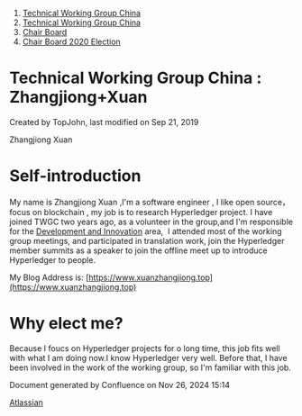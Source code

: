 1. [Technical Working Group China](index.html)
2. [Technical Working Group China](Technical-Working-Group-China_22151170.html)
3. [Chair Board](Chair-Board_22151248.html)
4. [Chair Board 2020 Election](Chair-Board-2020-Election_22151615.html)

# Technical Working Group China : Zhangjiong+Xuan

Created by TopJohn, last modified on Sep 21, 2019

Zhangjiong Xuan

# Self-introduction

My name is Zhangjiong Xuan ,I'm a software engineer , I like open source，focus on blockchain , my job is to research Hyperledger project. I have joined TWGC two years ago, as a volunteer in the group,and I'm responsible for the [Development and Innovation](https://lf-hyperledger.atlassian.net/wiki/display/TWGC/Development+and+Innovation) area,  I attended most of the working group meetings, and participated in translation work, join the Hyperledger member summits as a speaker to join the offline meet up to introduce Hyperledger to people.

My Blog Address is: [https://www.xuanzhangjiong.top](https://www.xuanzhangjiong.top)

# Why elect me?

Because I foucs on Hyperledger projects for o long time, this job fits well with what I am doing now.I know Hyperledger very well. Before that, I have been involved in the work of the working group, so I'm familiar with this job.

Document generated by Confluence on Nov 26, 2024 15:14

[Atlassian](http://www.atlassian.com/)
